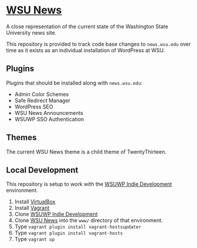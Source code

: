 # [WSU News](http://news.wsu.edu/)

A close representation of the current state of the Washington State University news site.

This repository is provided to track code base changes to `news.wsu.edu` over time as it exists as an individual installation of WordPress at WSU.

## Plugins

Plugins that should be installed along with `news.wsu.edu`:

* Admin Color Schemes
* Safe Redirect Manager
* WordPress SEO
* WSU News Announcements
* WSUWP SSO Authentication

## Themes

The current WSU News theme is a child theme of TwentyThirteen.

## Local Development

This repository is setup to work with the [WSUWP Indie Development](https://github.com/washingtonstateuniversity/WSUWP-Indie-Development) environment.

1. Install [VirtualBox](http://virtualbox.org)
1. Install [Vagrant](http://vagrantup.com)
1. Clone [WSUWP Indie Development](https://github.com/washingtonstateuniversity/WSUWP-Indie-Development)
1. Clone [WSU News](https://github.com/washingtonstateuniversity/WSU-News) into the `www/` directory of that environment.
1. Type `vagrant plugin install vagrant-hostsupdater`
1. Type `vagrant plugin install vagrant-hosts`
1. Type `vagrant up`
